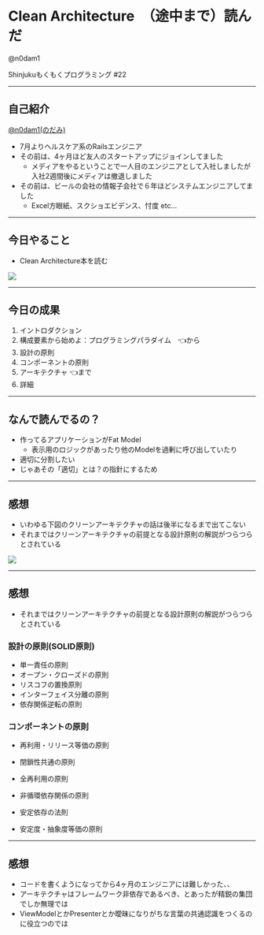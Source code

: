 # Clean Architecture　（途中まで）読んだ

@n0dam1

Shinjukuもくもくプログラミング #22

---

## 自己紹介
[@n0dam1(のだみ)](https://twitter.com/n0m1n0z)

- 7月よりヘルスケア系のRailsエンジニア
- その前は、4ヶ月ほど友人のスタートアップにジョインしてました
  - メディアをやるということで一人目のエンジニアとして入社しましたが入社2週間後にメディアは撤退しました
- その前は、ビールの会社の情報子会社で６年ほどシステムエンジニアしてました
  - Excel方眼紙、スクショエビデンス、忖度 etc...

---

## 今日やること

- Clean Architecture本を読む

![](https://images-fe.ssl-images-amazon.com/images/I/51mQrYTahJL.jpg)

---

## 今日の成果

1. イントロダクション
2. 構成要素から始めよ：プログラミングパラダイム　👈から
3. 設計の原則
4. コンポーネントの原則
5. アーキテクチャ 👈まで
6. 詳細

---

## なんで読んでるの？

- 作ってるアプリケーションがFat Model
  - 表示用のロジックがあったり他のModelを過剰に呼び出していたり
- 適切に分割したい
- じゃあその「適切」とは？の指針にするため

---

## 感想

- いわゆる下図のクリーンアーキテクチャの話は後半になるまで出てこない
- それまではクリーンアーキテクチャの前提となる設計原則の解説がつらつらとされている

![](https://camo.qiitausercontent.com/aa4e4f88dd885f486d7ab736311f886a7538a1df/68747470733a2f2f71696974612d696d6167652d73746f72652e73332e616d617a6f6e6177732e636f6d2f302f36303435372f38666534633336362d343636652d653434632d613761362d6633613734336636393138332e706e67)

---

## 感想

- それまではクリーンアーキテクチャの前提となる設計原則の解説がつらつらとされている

### 設計の原則(SOLID原則)
- 単一責任の原則
- オープン・クローズドの原則
- リスコフの置換原則
- インターフェイス分離の原則
- 依存関係逆転の原則

### コンポーネントの原則
- 再利用・リリース等価の原則
- 閉鎖性共通の原則
- 全再利用の原則

- 非循環依存関係の原則
- 安定依存の法則
- 安定度・抽象度等価の原則

---

## 感想

- コードを書くようになってから4ヶ月のエンジニアには難しかった、、
- アーキテクチャはフレームワーク非依存であるべき、とあったが精鋭の集団でしか無理では
- ViewModelとかPresenterとか曖昧になりがちな言葉の共通認識をつくるのに役立つのでは

